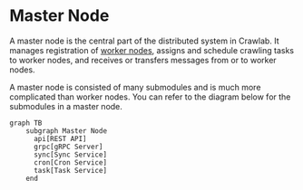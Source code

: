# Master Node

A master node is the central part of the distributed system in Crawlab. It manages registration
of [worker nodes](worker-node.md), assigns and schedule crawling tasks to worker nodes, and receives or transfers
messages from or to worker nodes.

A master node is consisted of many submodules and is much more complicated than worker nodes. You can refer to the
diagram below for the submodules in a master node.

```mermaid
graph TB
    subgraph Master Node
      api[REST API]
      grpc[gRPC Server]
      sync[Sync Service]
      cron[Cron Service]
      task[Task Service]
    end
```
